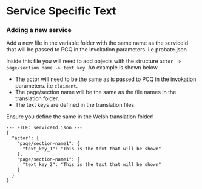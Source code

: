 # Service Specific Text

### Adding a new service

Add a new file in the variable folder with the same name as the serviceId that will be passed to PCQ in the invokation parameters. i.e probate.json

Inside this file you will need to add objects with the structure `actor -> page/section name -> text key`. 
An example is shown below.

* The actor will need to be the same as is passed to PCQ in the invokation parameters. i.e `claimant`.
* The page/section name will be the same as the file names in the translation folder. 
* The text keys are defined in the translation files.

Ensure you define the same in the Welsh translation folder!

```$json
--- FILE: serviceId.json ---
{
  "actor": {
    "page/section-name1": {
      "text_key_1": "This is the text that will be shown"
    },
    "page/section-name1": {
      "text_key_2": "This is the text that will be shown"
    }
  }
}
```

